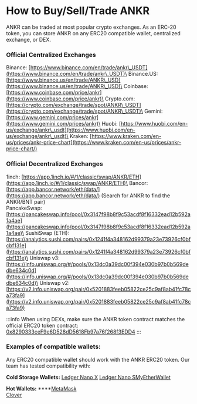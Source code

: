 # How to Buy/Sell/Trade ANKR

ANKR can be traded at most popular crypto exchanges. As an ERC-20 token, you can store ANKR on any ERC20 compatible wallet, centralized exchange, or DEX.

### Official Centralized Exchanges

Binance: [https://www.binance.com/en/trade/ankr\_USDT](https://www.binance.com/en/trade/ankr\_USDT)\
Binance.US: [https://www.binance.us/en/trade/ANKR\_USD](https://www.binance.us/en/trade/ANKR\_USD)\
Coinbase: [https://www.coinbase.com/price/ankr](https://www.coinbase.com/price/ankr)\
Crypto.com: [https://crypto.com/exchange/trade/spot/ANKR\_USDT](https://crypto.com/exchange/trade/spot/ANKR\_USDT)\
Gemini: [https://www.gemini.com/prices/ankr](https://www.gemini.com/prices/ankr)\
Huobi: [https://www.huobi.com/en-us/exchange/ankr\_usdt](https://www.huobi.com/en-us/exchange/ankr\_usdt)\
Kraken: [https://www.kraken.com/en-us/prices/ankr-price-chart](https://www.kraken.com/en-us/prices/ankr-price-chart/)

### Official Decentralized Exchanges

1inch: [https://app.1inch.io/#/1/classic/swap/ANKR/ETH](https://app.1inch.io/#/1/classic/swap/ANKR/ETH)\
Bancor: [https://app.bancor.network/eth/data/](https://app.bancor.network/eth/data/) (Search for ANKR to find the ANKR/BNT pair)\
PancakeSwap: [https://pancakeswap.info/pool/0x3147f98b8f9c53acdf8f16332ead12b592a1a4ae](https://pancakeswap.info/pool/0x3147f98b8f9c53acdf8f16332ead12b592a1a4ae)\
SushiSwap (ETH): [https://analytics.sushi.com/pairs/0x1241f4a348162d99379a23e73926cf0bfcbf131e](https://analytics.sushi.com/pairs/0x1241f4a348162d99379a23e73926cf0bfcbf131e)\
Uniswap v3: [https://info.uniswap.org/#/pools/0x13dc0a39dc00f394e030b97b0b569dedbe634c0d](https://info.uniswap.org/#/pools/0x13dc0a39dc00f394e030b97b0b569dedbe634c0d)\
Uniswap v2: [https://v2.info.uniswap.org/pair/0x5201883feeb05822ce25c9af8ab41fc78ca73fa9](https://v2.info.uniswap.org/pair/0x5201883feeb05822ce25c9af8ab41fc78ca73fa9)

:::info
When using DEXs, make sure the ANKR token contract matches the official ERC20 token contract: [0x8290333ceF9e6D528dD5618Fb97a76f268f3EDD4](https://etherscan.io/address/0x8290333ceF9e6D528dD5618Fb97a76f268f3EDD4)
:::

### Examples of compatible wallets:

Any ERC20 compatible wallet should work with the ANKR ERC20 token. Our team has tested compatibility with:

**Cold Storage Wallets:**
[Ledger Nano X](https://shop.ledger.com/products/ledger-nano-x)
[Ledger Nano S](https://shop.ledger.com/products/ledger-nano-s)[MyEtherWallet ](https://www.myetherwallet.com)

**Hot Wallets:**
****[MetaMask](https://metamask.io)\
[Clover](https://chrome.google.com/webstore/detail/clover-wallet/nhnkbkgjikgcigadomkphalanndcapjk)
